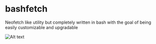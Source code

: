 # bashfetch
Neofetch like utility but completely written in bash with the goal of being easily customizable and upgradable

![Alt text](https://i.imgur.com/lZaFAg3.png)
